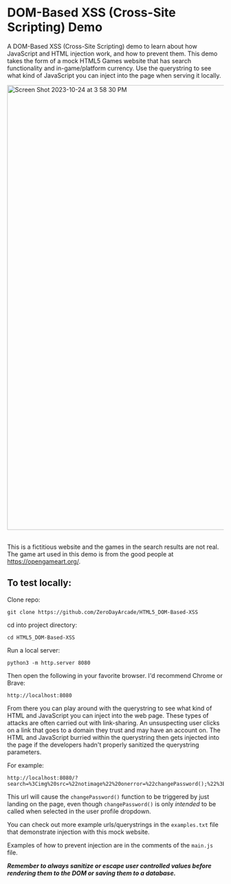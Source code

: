 # DOM-Based XSS (Cross-Site Scripting) Demo
A DOM-Based XSS (Cross-Site Scripting) demo to learn about how JavaScript and HTML injection work, and how to prevent them. This demo takes the form of a mock HTML5 Games website that has search functionality and in-game/platform currency. Use the querystring to see what kind of JavaScript you can inject into the page when serving it locally.  


<img width="1036" alt="Screen Shot 2023-10-24 at 3 58 30 PM" src="https://github.com/ZeroDayArcade/HTML5_DOM-Based-XSS/assets/141867962/52d4c2c4-dd04-4d31-8d1e-230015b9468a">  
<br/>  
<br/>  

This is a fictitious website and the games in the search results are not real. The game art used in this demo is from the good people at <a href="https://opengameart.org/">https://opengameart.org/</a>.

## To test locally:
Clone repo:
```
git clone https://github.com/ZeroDayArcade/HTML5_DOM-Based-XSS
```
cd into project directory:
```
cd HTML5_DOM-Based-XSS
```
Run a local server:
```
python3 -m http.server 8080
```

Then open the following in your favorite browser. I'd recommend Chrome or Brave:
```
http://localhost:8080
```

From there you can play around with the querystring to see what kind of HTML and JavaScript you can inject into the web page. These types of attacks are often carried out with link-sharing. An unsuspecting user clicks on a link that goes to a domain they trust and may have an account on. The HTML and JavaScript burried within the querystring then gets injected into the page if the developers hadn't properly sanitized the querystring parameters. 

For example:
```
http://localhost:8080/?search=%3Cimg%20src=%22notimage%22%20onerror=%22changePassword();%22%3E
```
This url will cause the `changePassword()` function to be triggered by just landing on the page, even though `changePassword()` is only *intended* to be called when selected in the user profile dropdown.

You can check out more example urls/querystrings in the `examples.txt` file that demonstrate injection with this mock website.

Examples of how to prevent injection are in the comments of the `main.js` file.

<strong><em>Remember to always sanitize or escape user controlled values before rendering them to the DOM or saving them to a database.</em></strong>


